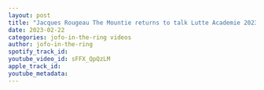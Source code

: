 ```yaml
---
layout: post
title: "Jacques Rougeau The Mountie returns to talk Lutte Academie 2023"
date: 2023-02-22
categories: jofo-in-the-ring videos
author: jofo-in-the-ring
spotify_track_id: 
youtube_video_id: sFFX_QpQzLM
apple_track_id: 
youtube_metadata: 
---
```

